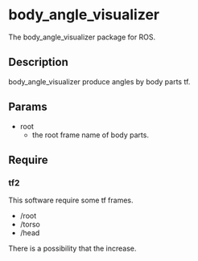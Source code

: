 # body_angle_visualizer

The body_angle_visualizer package for ROS.

## Description

body_angle_visualizer produce angles by body parts tf.

## Params

- root
  * the root frame name of body parts.

## Require

### tf2

This software require some tf frames.

- /root
- /torso
- /head

There is a possibility that the increase.
